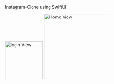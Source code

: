 Instagram-Clone using SwiftUI

<img width="124" alt="login View" src="https://github.com/user-attachments/assets/c1b0cf15-45f6-48da-aea6-ded8118c5b75">

<img width="215" alt="Home View" src="https://github.com/user-attachments/assets/f90cd3c7-2174-4f7d-b169-c79cf5a45363">

